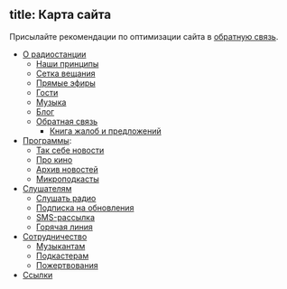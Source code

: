 title: Карта сайта
---

Присылайте рекомендации по оптимизации сайта в [обратную связь](feedback.html).

- [О радиостанции](/)
    - [Наши принципы](open.html)
    - [Сетка вещания](schedule.html)
    - [Прямые эфиры](live.html)
    - [Гости](/guests/)
    - [Музыка](/music/)
    - [Блог](/blog/)
    - [Обратная связь](feedback.html)
        - [Книга жалоб и предложений](tracker.html)
- [Программы](/programs/):
    - [Так себе новости](/programs/tsn/)
    - [Про кино](/programs/prokino/)
    - [Архив новостей](/programs/daily/)
    - [Микроподкасты](/programs/mcast/)
- [Слушателям](listeners.html)
    - [Слушать радио](player.html)
    - [Подписка на обновления](subscription.html)
    - [SMS-рассылка](sms.html)
    - [Горячая линия](/hotline/)
- [Сотрудничество](collaborate.html)
    - [Музыкантам](artists.html)
    - [Подкастерам](podcasters.html)
    - [Пожертвования](support.html)
- [Ссылки](links.html)
